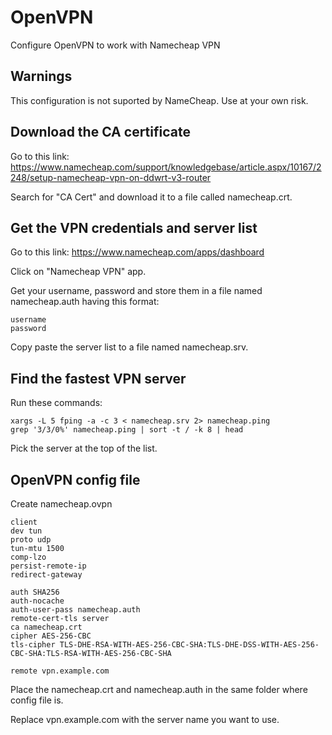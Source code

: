 # OpenVPN
Configure OpenVPN to work with Namecheap VPN

## Warnings
This configuration is not suported by NameCheap.
Use at your own risk.

## Download the CA certificate
Go to this link:
https://www.namecheap.com/support/knowledgebase/article.aspx/10167/2248/setup-namecheap-vpn-on-ddwrt-v3-router

Search for "CA Cert" and download it to a file called namecheap.crt.

## Get the VPN credentials and server list
Go to this link:
https://www.namecheap.com/apps/dashboard

Click on "Namecheap VPN" app.

Get your username, password and store them in a file named namecheap.auth having this format:
```
username
password
```

Copy paste the server list to a file named namecheap.srv.

## Find the fastest VPN server

Run these commands:
```
xargs -L 5 fping -a -c 3 < namecheap.srv 2> namecheap.ping
grep '3/3/0%' namecheap.ping | sort -t / -k 8 | head
```
Pick the server at the top of the list.

## OpenVPN config file

Create namecheap.ovpn
```
client
dev tun
proto udp
tun-mtu 1500
comp-lzo
persist-remote-ip
redirect-gateway

auth SHA256
auth-nocache
auth-user-pass namecheap.auth
remote-cert-tls server
ca namecheap.crt
cipher AES-256-CBC
tls-cipher TLS-DHE-RSA-WITH-AES-256-CBC-SHA:TLS-DHE-DSS-WITH-AES-256-CBC-SHA:TLS-RSA-WITH-AES-256-CBC-SHA

remote vpn.example.com
```
Place the namecheap.crt and namecheap.auth in the same folder where config file is.

Replace vpn.example.com with the server name you want to use.
